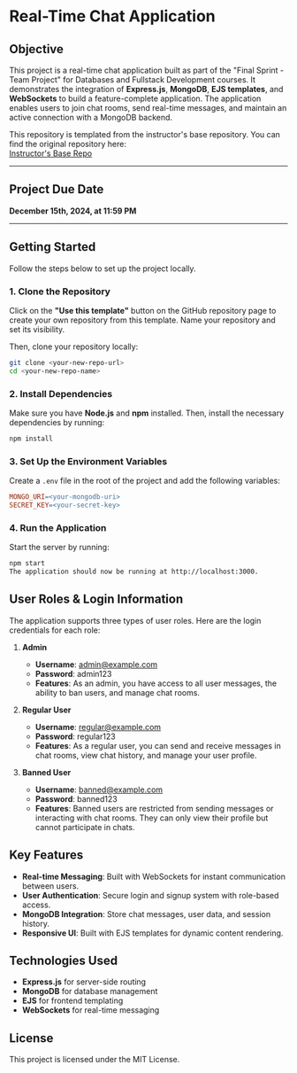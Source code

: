 # Real-Time Chat Application

## Objective
This project is a real-time chat application built as part of the "Final Sprint - Team Project" for Databases and Fullstack Development courses. It demonstrates the integration of **Express.js**, **MongoDB**, **EJS templates**, and **WebSockets** to build a feature-complete application. The application enables users to join chat rooms, send real-time messages, and maintain an active connection with a MongoDB backend.

This repository is templated from the instructor's base repository. You can find the original repository here:  
[Instructor's Base Repo](https://github.com/menglishca/combined-final-team-base)

---

## Project Due Date
**December 15th, 2024, at 11:59 PM**

---

## Getting Started

Follow the steps below to set up the project locally.

### 1. Clone the Repository
Click on the **"Use this template"** button on the GitHub repository page to create your own repository from this template. Name your repository and set its visibility.

Then, clone your repository locally:
```bash
git clone <your-new-repo-url>
cd <your-new-repo-name>
```
### 2. Install Dependencies
Make sure you have **Node.js** and **npm** installed. Then, install the necessary dependencies by running:

```bash
npm install
```

### 3. Set Up the Environment Variables
Create a `.env` file in the root of the project and add the following variables:

```makefile
MONGO_URI=<your-mongodb-uri>
SECRET_KEY=<your-secret-key>
```


### 4. Run the Application
Start the server by running:

```bash
npm start
The application should now be running at http://localhost:3000.
```
## User Roles & Login Information

The application supports three types of user roles. Here are the login credentials for each role:

1. **Admin**  
   - **Username**: admin@example.com  
   - **Password**: admin123  
   - **Features**: As an admin, you have access to all user messages, the ability to ban users, and manage chat rooms.

2. **Regular User**  
   - **Username**: regular@example.com  
   - **Password**: regular123  
   - **Features**: As a regular user, you can send and receive messages in chat rooms, view chat history, and manage your user profile.

3. **Banned User**  
   - **Username**: banned@example.com  
   - **Password**: banned123  
   - **Features**: Banned users are restricted from sending messages or interacting with chat rooms. They can only view their profile but cannot participate in chats.

## Key Features
- **Real-time Messaging**: Built with WebSockets for instant communication between users.
- **User Authentication**: Secure login and signup system with role-based access.
- **MongoDB Integration**: Store chat messages, user data, and session history.
- **Responsive UI**: Built with EJS templates for dynamic content rendering.

## Technologies Used
- **Express.js** for server-side routing
- **MongoDB** for database management
- **EJS** for frontend templating
- **WebSockets** for real-time messaging

## License
This project is licensed under the MIT License.
